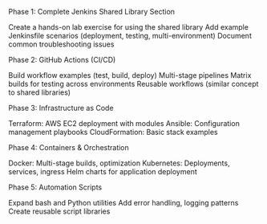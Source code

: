 Phase 1: Complete Jenkins Shared Library Section

Create a hands-on lab exercise for using the shared library
Add example Jenkinsfile scenarios (deployment, testing, multi-environment)
Document common troubleshooting issues

Phase 2: GitHub Actions (CI/CD)

Build workflow examples (test, build, deploy)
Multi-stage pipelines
Matrix builds for testing across environments
Reusable workflows (similar concept to shared libraries)

Phase 3: Infrastructure as Code

Terraform: AWS EC2 deployment with modules
Ansible: Configuration management playbooks
CloudFormation: Basic stack examples

Phase 4: Containers & Orchestration

Docker: Multi-stage builds, optimization
Kubernetes: Deployments, services, ingress
Helm charts for application deployment

Phase 5: Automation Scripts

Expand bash and Python utilities
Add error handling, logging patterns
Create reusable script libraries
